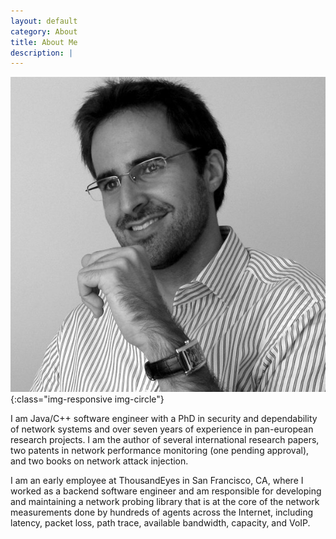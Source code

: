 ```yaml
---
layout: default
category: About
title: About Me
description: |
---
```


![Joao Antunes](img/me.jpg){:class="img-responsive img-circle"}

I am Java/C++ software engineer with a PhD in security and dependability of network systems and over seven years of experience in pan-european research projects. I am the author of several international research papers, two patents in network performance monitoring (one pending approval), and two books on network attack injection.

I am an early employee at ThousandEyes in San Francisco, CA, where I worked as a backend software engineer and am responsible for developing and maintaining a network probing library that is at the core of the network measurements done by hundreds of agents across the Internet, including latency, packet loss, path trace, available bandwidth, capacity, and VoIP.
